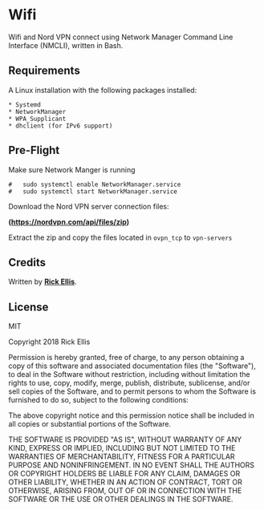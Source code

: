 # Wifi
Wifi and Nord VPN connect using Network Manager Command Line Interface (NMCLI), written in Bash.

## Requirements
A Linux installation with the following packages installed:

    * Systemd
    * NetworkManager
    * WPA_Supplicant
    * dhclient (for IPv6 support)

## Pre-Flight
Make sure Network Manger is running

    #   sudo systemctl enable NetworkManager.service
    #   sudo systemctl start NetworkManager.service

Download the Nord VPN server connection files:

__(https://nordvpn.com/api/files/zip)__

Extract the zip and copy the files located in `ovpn_tcp` to `vpn-servers`


## Credits

Written by __[Rick Ellis](http://rickellis.com/)__.

## License

MIT

Copyright 2018 Rick Ellis

Permission is hereby granted, free of charge, to any person obtaining a copy of this software and associated documentation files (the "Software"), to deal in the Software without restriction, including without limitation the rights to use, copy, modify, merge, publish, distribute, sublicense, and/or sell copies of the Software, and to permit persons to whom the Software is furnished to do so, subject to the following conditions:

The above copyright notice and this permission notice shall be included in all copies or substantial portions of the Software.

THE SOFTWARE IS PROVIDED "AS IS", WITHOUT WARRANTY OF ANY KIND, EXPRESS OR IMPLIED, INCLUDING BUT NOT LIMITED TO THE WARRANTIES OF MERCHANTABILITY, FITNESS FOR A PARTICULAR PURPOSE AND NONINFRINGEMENT. IN NO EVENT SHALL THE AUTHORS OR COPYRIGHT HOLDERS BE LIABLE FOR ANY CLAIM, DAMAGES OR OTHER LIABILITY, WHETHER IN AN ACTION OF CONTRACT, TORT OR OTHERWISE, ARISING FROM, OUT OF OR IN CONNECTION WITH THE SOFTWARE OR THE USE OR OTHER DEALINGS IN THE SOFTWARE.